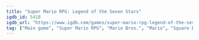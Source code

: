 ```yaml
---
title: "Super Mario RPG: Legend of the Seven Stars"
igdb_id: 5418
igdb_url: "https://www.igdb.com/games/super-mario-rpg-legend-of-the-seven-stars"
tag: ["Main game", "Super Mario RPG", "Mario Bros.", "Mario", "Square Enix", "Nintendo", "Square", "Hyundai", "Playtronic", "Platform", "Role-playing (RPG)", "Adventure", "Single player", "Bird view / Isometric", "Action", "Fantasy", "Comedy", "Kids"]
---
```

